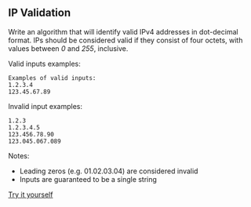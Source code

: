 ## IP Validation

Write an algorithm that will identify valid IPv4 addresses in dot-decimal format. IPs should be considered valid if they consist of four octets, with values between *0* and *255*, inclusive.

Valid inputs examples:
```
Examples of valid inputs:
1.2.3.4
123.45.67.89
```

Invalid input examples:
```
1.2.3
1.2.3.4.5
123.456.78.90
123.045.067.089
```

Notes:

- Leading zeros (e.g. 01.02.03.04) are considered invalid
- Inputs are guaranteed to be a single string

[Try it yourself](https://www.codewars.com/kata/515decfd9dcfc23bb6000006)